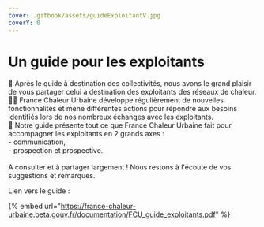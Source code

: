 ```yaml
---
cover: .gitbook/assets/guideExploitantV.jpg
coverY: 0
---
```


# Un guide pour les exploitants

📢 Après le guide à destination des collectivités, nous avons le grand plaisir de vous partager celui à destination des exploitants des réseaux de chaleur.\
🤝🏼 France Chaleur Urbaine développe régulièrement de nouvelles fonctionnalités et mène différentes actions pour répondre aux besoins identifiés lors de nos nombreux échanges avec les exploitants.\
🚀 Notre guide présente tout ce que France Chaleur Urbaine fait pour accompagner les exploitants en 2 grands axes :\
\- communication,\
\- prospection et prospective.\
\
A consulter et à partager largement ! Nous restons à l'écoute de vos suggestions et remarques.

Lien vers le guide :&#x20;

{% embed url="https://france-chaleur-urbaine.beta.gouv.fr/documentation/FCU_guide_exploitants.pdf" %}
